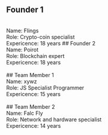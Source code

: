 ## Founder 1
<br>
Name: Flings
<br>
Role: Crypto-coin specialist
<br>
Expericence: 18 years
## Founder 2
<br>
Name: Poirot
<br>
Role: Blockchain expert
<br>
Expericence: 18 years
<br>
<br>
## Team Member 1
<br>
Name: xywz
<br>
Role: JS Specialist Programmer
<br>
Expericence: 15 years
<br>
<br>
## Team Member 2
<br>
Name: Falc Fly
<br>
Role: Network and hardware specialist
<br>
Expericence: 14 years
